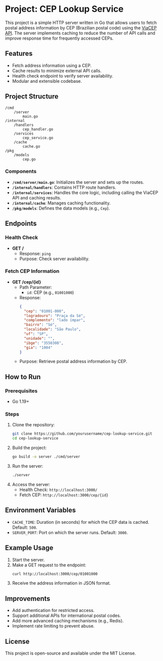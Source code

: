 # Project: CEP Lookup Service

This project is a simple HTTP server written in Go that allows users to fetch postal address information by CEP (Brazilian postal code) using the [ViaCEP API](https://viacep.com.br/). The server implements caching to reduce the number of API calls and improve response time for frequently accessed CEPs.

## Features
- Fetch address information using a CEP.
- Cache results to minimize external API calls.
- Health check endpoint to verify server availability.
- Modular and extensible codebase.

## Project Structure
```
/cmd
    /server
        main.go
/internal
    /handlers
        cep_handler.go
    /services
        cep_service.go
    /cache
        cache.go
/pkg
    /models
        cep.go
```
### Components
- **`/cmd/server/main.go`**: Initializes the server and sets up the routes.
- **`/internal/handlers`**: Contains HTTP route handlers.
- **`/internal/services`**: Handles the core logic, including calling the ViaCEP API and caching results.
- **`/internal/cache`**: Manages caching functionality.
- **`/pkg/models`**: Defines the data models (e.g., `Cep`).

## Endpoints

### Health Check
- **GET /**
  - Response: `ping`
  - Purpose: Check server availability.

### Fetch CEP Information
- **GET /cep/{id}**
  - Path Parameter:
    - `id`: CEP (e.g., `01001000`)
  - Response:
    ```json
    {
      "cep": "01001-000",
      "logradouro": "Praça da Sé",
      "complemento": "lado ímpar",
      "bairro": "Sé",
      "localidade": "São Paulo",
      "uf": "SP",
      "unidade": "",
      "ibge": "3550308",
      "gia": "1004"
    }
    ```
  - Purpose: Retrieve postal address information by CEP.

## How to Run

### Prerequisites
- Go 1.19+

### Steps
1. Clone the repository:
   ```bash
   git clone https://github.com/yourusername/cep-lookup-service.git
   cd cep-lookup-service
   ```
2. Build the project:
   ```bash
   go build -o server ./cmd/server
   ```
3. Run the server:
   ```bash
   ./server
   ```
4. Access the server:
   - Health Check: `http://localhost:3000/`
   - Fetch CEP: `http://localhost:3000/cep/{id}`

## Environment Variables
- `CACHE_TIME`: Duration (in seconds) for which the CEP data is cached. Default: `500`.
- `SERVER_PORT`: Port on which the server runs. Default: `3000`.

## Example Usage
1. Start the server.
2. Make a GET request to the endpoint:
   ```bash
   curl http://localhost:3000/cep/01001000
   ```
3. Receive the address information in JSON format.

## Improvements
- Add authentication for restricted access.
- Support additional APIs for international postal codes.
- Add more advanced caching mechanisms (e.g., Redis).
- Implement rate limiting to prevent abuse.

## License
This project is open-source and available under the MIT License.
